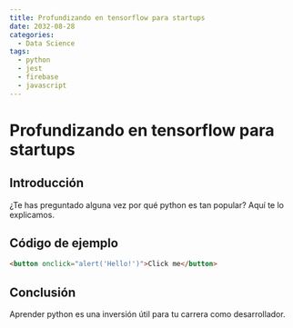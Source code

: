 ```yaml
---
title: Profundizando en tensorflow para startups
date: 2032-08-28
categories:
  - Data Science
tags:
  - python
  - jest
  - firebase
  - javascript
---
```


# Profundizando en tensorflow para startups

## Introducción

¿Te has preguntado alguna vez por qué python es tan popular? Aquí te lo explicamos.

## Código de ejemplo

```html
<button onclick="alert('Hello!')">Click me</button>
```

## Conclusión

Aprender python es una inversión útil para tu carrera como desarrollador.